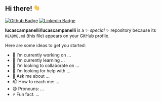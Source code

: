 ## Hi there! <img style="margin: 0 auto" src="https://github.com/ABSphreak/ABSphreak/blob/master/gifs/Hi.gif" height="20">

[![Github Badge](https://img.shields.io/badge/-Github-000?style=flat-square&logo=Github&logoColor=white)](https://github.com/lucascampanelli)
[![Linkedin Badge](https://img.shields.io/badge/-LinkedIn-blue?style=flat-square&logo=Linkedin&logoColor=white)](https://www.linkedin.com/in/lucascampanelli/)

**lucascampanelli/lucascampanelli** is a ✨ _special_ ✨ repository because its `README.md` (this file) appears on your GitHub profile.

Here are some ideas to get you started:

- 🔭 I’m currently working on ...
- 🌱 I’m currently learning ...
- 👯 I’m looking to collaborate on ...
- 🤔 I’m looking for help with ...
- 💬 Ask me about ...
- 📫 How to reach me: ...
- 😄 Pronouns: ...
- ⚡ Fun fact: ...
